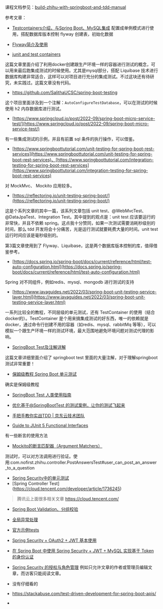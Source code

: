 课程文档参见：[build-zhihu-with-springboot-and-tdd-manual](https://github.com/qianhuihuiji/build-zhihu-with-springboot-and-tdd-manual)

参考文章：

- [Testcontainers介绍，与Spring Boot、MySQL集成](https://www.jianshu.com/p/fec115848b22)
  配置成单例模式进行使用，搭配数据库版本控制 flyway 创建表，初始化数据
- [Flyway简介及使用](https://blog.csdn.net/qianzhitu/article/details/110629847)

- [junit and test containers](https://www.freecodecamp.org/news/integration-testing-using-junit-5-testcontainers-with-springboot-example/)

这篇文章里面介绍了利用docker创建跟生产环境一样的容器进行测试的概念，可以用来最后跑集成测试的时候使用。尤其是mysql部分，搭配
Liquibase 技术进行数据库构建非常适合，这样可以对项目进行充分的集成测试。不过这块还有待研究，未实践过。这篇文章没有代码。

- https://github.com/SalithaUCSC/spring-boot-testing

这个项目里面涉及到一个注解：`AutoConfigureTestDatabase`，可以在测试的时候使用 h2 内存数据库进行测试。

- [https://www.springcloud.io/post/2022-09/spring-boot-micro-service-test/](https://www.springcloud.io/post/2022-09/spring-boot-micro-service-test/)

有一些集成测试的示例，并且有前置 sql 条件的执行操作，可以借鉴。

- [https://www.springboottutorial.com/unit-testing-for-spring-boot-rest-services](https://www.springboottutorial.com/unit-testing-for-spring-boot-rest-services)、[https://www.springboottutorial.com/integration-testing-for-spring-boot-rest-services](https://www.springboottutorial.com/integration-testing-for-spring-boot-rest-services)

对 MockMvc、 Mockito 应用较多。

- [https://reflectoring.io/unit-testing-spring-boot/](https://reflectoring.io/unit-testing-spring-boot/)

这是个系列文章的其中一篇，该系列文章包括 unit test、@WebMvcTest、 @DataJpaTest、Integration Test。其中提到的观点是：unit test
应该要运行的非常快，并且不依赖 spring。这点我十分赞同，如果一次测试需要消耗秒级别的时间，那么 tdd
开发将会十分痛苦，光是运行测试就要耗费大量的时间。unit test 运行时间应该是毫秒级别的。

第3篇文章使用到了 Flyway、Liquibase，这是两个数据库版本控制的库，值得借鉴参考。

- [https://docs.spring.io/spring-boot/docs/current/reference/html/test-auto-configuration.html](https://docs.spring.io/spring-boot/docs/current/reference/html/test-auto-configuration.html)

Spring 对不同组件，例如redis、mysql、mongodb 进行测试的支持

- [https://www.javaguides.net/2022/03/spring-boot-unit-testing-service-layer.html](https://www.javaguides.net/2022/03/spring-boot-unit-testing-service-layer.html)

一系列比较全的教程，不同层级的单元测试，还有 TestContainer 的使用（结合docker的）。TestContainer 是个用来搞集成测试的好东西，唯一的依赖就是
docker，通过命令行创建不用的容器（如redis、mysql、rabbitMq 等等），可以模拟一个跟生产环境一样的测试环境，最大范围地避免环境问题对测试代理的影响。

- [SpringBoot Test及注解详解](https://www.cnblogs.com/myitnews/p/12330297.html)

这篇文章详细里面介绍了 springboot test 里面的大量注解，对于理解springboot 测试非常重要！

- [保姆级教程 Spring Boot 单元测试](https://cloud.tencent.com/developer/article/1779117)

确实是保姆级教程

- [SpringBoot Test 人类使用指南](https://zhuanlan.zhihu.com/p/111418479)

- [优化基于@SpringBootTest 的测试案例，让你的测试飞起来](https://segmentfault.com/a/1190000041591890)

- [手把手教你实战TDD | 京东云技术团队](https://segmentfault.com/a/1190000043898785)


- [Guide to JUnit 5 Functional Interfaces](https://reflectoring.io/junit5-functional-interfaces/)

有一些断言的使用方法

- [Mockito的断言匹配器（Argument Matchers）](https://www.baeldung-cn.com/mockito-argument-matchers#google_vignette)

测试时，可以对方法调用进行验证。使用:com.nofirst.zhihu.controller.PostAnswersTest#user_can_post_an_answer_to_a_question

- [Spring Security中的单元测试](https://cloud.tencent.com/developer/article/1818337)
- [Spring Controller Test] (https://cloud.tencent.com/developer/article/1736245)

> 腾讯云上面很多相关文章 https://cloud.tencent.com/

- [Spring Boot Validation、分组校验](https://www.cnblogs.com/coderacademy/p/17994311)
- [全局异常处理](https://www.coderacademy.online/article/springbootcommonresponse.html)

- [官方示例tests](https://github.com/spring-projects/spring-framework/tree/main/spring-test/src/test/java/org/springframework/test/web/servlet/samples)

- [Spring Security + OAuth2 + JWT 基本使用](https://www.cnblogs.com/CF1314/p/14786321.html)
- [在 Spring Boot 中使用 Spring Security + JWT + MySQL 实现基于 Token 的身份认证](https://springdoc.cn/spring-boot-spring-security-jwt-mysql/)

- [ Spring Security 的授权与角色管理](https://developer.aliyun.com/article/1487148)
  例如只允许文章的作者或管理员编辑文章，而访客只能阅读文章。

- 没有仔细看的
- https://stackabuse.com/test-driven-development-for-spring-boot-apis/
- 
